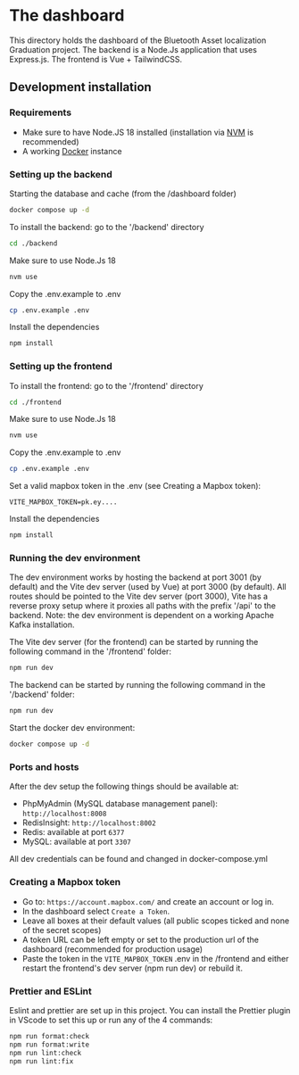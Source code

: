 # The dashboard
This directory holds the dashboard of the Bluetooth Asset localization Graduation project. The backend is a Node.Js application that uses Express.js. The frontend is Vue + TailwindCSS.

## Development installation
### Requirements
- Make sure to have Node.JS 18 installed (installation via [NVM](https://github.com/nvm-sh/nvm) is recommended)
- A working [Docker](https://docs.docker.com/desktop/) instance 

### Setting up the backend
Starting the database and cache (from the /dashboard folder)
```sh
docker compose up -d
```

To install the backend: go to the '/backend' directory
```sh
cd ./backend
```

Make sure to use Node.Js 18
```sh
nvm use
```

Copy the .env.example to .env
```sh
cp .env.example .env
```

Install the dependencies
```sh
npm install
```

### Setting up the frontend
To install the frontend: go to the '/frontend' directory
```sh
cd ./frontend
```

Make sure to use Node.Js 18
```sh
nvm use
```

Copy the .env.example to .env
```sh
cp .env.example .env
```

Set a valid mapbox token in the .env (see Creating a Mapbox token):
```env
VITE_MAPBOX_TOKEN=pk.ey....
```

Install the dependencies
```sh
npm install
```

### Running the dev environment
The dev environment works by hosting the backend at port 3001 (by default) and the Vite dev server (used by Vue) at port 3000 (by default). All routes should be pointed to the Vite dev server (port 3000), Vite has a reverse proxy setup where it proxies all paths with the prefix '/api' to the backend. Note: the dev environment is dependent on a working Apache Kafka installation.

The Vite dev server (for the frontend) can be started by running the following command in the '/frontend' folder:
```sh
npm run dev
```

The backend can be started by running the following command in the '/backend' folder:
```sh
npm run dev
```

Start the docker dev environment:
```sh
docker compose up -d
```

### Ports and hosts
After the dev setup the following things should be available at: 
- PhpMyAdmin (MySQL database management panel): `http://localhost:8008` 
- RedisInsight: `http://localhost:8002`
- Redis: available at port `6377`
- MySQL: available at port `3307`

All dev credentials can be found and changed in docker-compose.yml

### Creating a Mapbox token
- Go to: `https://account.mapbox.com/` and create an account or log in.
- In the dashboard select `Create a Token`.
- Leave all boxes at their default values (all public scopes ticked and none of the secret scopes)
- A token URL can be left empty or set to the production url of the dashboard (recommended for production usage)
- Paste the token in the `VITE_MAPBOX_TOKEN` .env in the /frontend and either restart the frontend's dev server (npm run dev) or rebuild it.

### Prettier and ESLint
Eslint and prettier are set up in this project. 
You can install the Prettier plugin in VScode to set this up or run any of the 4 commands:
```sh
npm run format:check
npm run format:write
npm run lint:check
npm run lint:fix
```